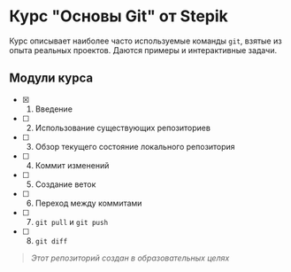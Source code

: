 # Курс "Основы Git" от Stepik

Курс описывает наиболее часто используемые команды `git`, взятые из опыта реальных проектов. Даются примеры и интерактивные задачи.

## Модули курса

- [x] 1. Введение
- [ ] 2. Использование существующих репозиториев
- [ ] 3. Обзор текущего состояние локального репозитория
- [ ] 4. Коммит изменений
- [ ] 5. Создание веток
- [ ] 6. Переход между коммитами
- [ ] 7. `git pull` и `git push`
- [ ] 8. `git diff`

> *Этот репозиторий создан в образовательных целях*
